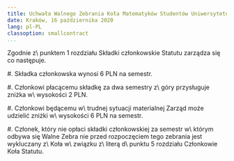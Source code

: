 ```yaml
---
title: Uchwała Walnego Zebrania Koła Matematyków Studentów Uniwersytetu Jagiellońskiego im. prof. Stanisława Zaremby w\ sprawie składek członkowskich 
date: Kraków, 16 października 2020
lang: pl-PL
classoption: smallcontract
...
```


Zgodnie z\ punktem 1 rozdziału Składki członkowskie Statutu zarządza się co następuje.

#. Składka członkowska wynosi 6 PLN na semestr.

#. Członkowi płacącemu składkę za dwa semestry z\ góry przysługuje zniżka w\ wysokości 2 PLN.

#. Członkowi będącemu w\ trudnej sytuacji materialnej Zarząd może udzielić zniżki w\ wysokości 6 PLN na semestr.

#. Członek, który nie opłaci składki członkowskiej za semestr w\ którym odbywa się Walne Zebra nie przed rozpoczęciem tego zebrania jest wykluczany z\ Koła w\ związku z\ literą d\ punktu 5 rozdziału Członkowie Koła Statutu.
